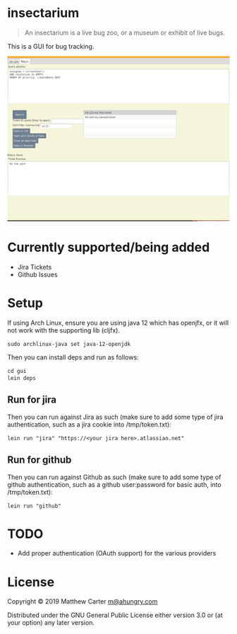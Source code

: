 # insectarium

> An insectarium is a live bug zoo, or a museum or exhibit of live bugs.

This is a GUI for bug tracking.

![insectarium](https://github.com/ahungry/insectarium/blob/master/insectarium.png)

# Currently supported/being added

- Jira Tickets
- Github Issues

# Setup

If using Arch Linux, ensure you are using java 12 which has openjfx,
or it will not work with the supporting lib (cljfx).

```
sudo archlinux-java set java-12-openjdk
```

Then you can install deps and run as follows:

```
cd gui
lein deps
```

## Run for jira

Then you can run against Jira as such (make sure to add some type of
jira authentication, such as a jira cookie into /tmp/token.txt):

```
lein run "jira" "https://<your jira here>.atlassian.net"
```

## Run for github

Then you can run against Github as such (make sure to add some type of
github authentication, such as a github user:password for basic auth, into /tmp/token.txt):

```
lein run "github"
```

# TODO

- Add proper authentication (OAuth support) for the various providers

# License

Copyright © 2019 Matthew Carter <m@ahungry.com>

Distributed under the GNU General Public License either version 3.0 or (at
your option) any later version.
